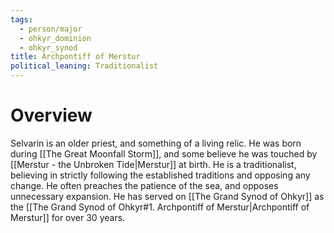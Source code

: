 ```yaml
---
tags:
  - person/major
  - ohkyr_dominion
  - ohkyr_synod
title: Archpontiff of Merstur
political_leaning: Traditionalist
---
```

# Overview
Selvarin is an older priest, and something of a living relic. He was born during [[The Great Moonfall Storm]], and some believe he was touched by [[Merstur - the Unbroken Tide|Merstur]] at birth. He is a traditionalist, believing in strictly following the established traditions and opposing any change. He often preaches the patience of the sea, and opposes unnecessary expansion. He has served on [[The Grand Synod of Ohkyr]] as the [[The Grand Synod of Ohkyr#1. Archpontiff of Merstur|Archpontiff of Merstur]] for over 30 years.